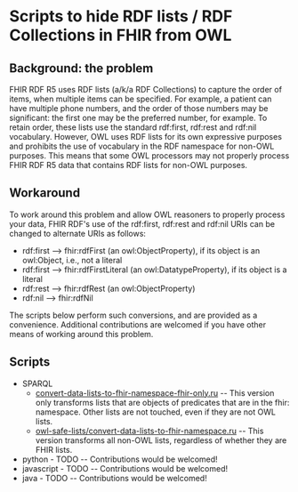 # Scripts to hide RDF lists / RDF Collections in FHIR from OWL

## Background: the problem
FHIR RDF R5 uses RDF lists (a/k/a RDF Collections) to capture the order of items, when multiple items can be specified.  For example, a patient can have multiple phone numbers, and the order of those numbers may be significant: the first one may be the preferred number, for example.  To retain order, these lists use the standard rdf:first, rdf:rest and rdf:nil vocabulary.   However, OWL uses RDF lists for its own expressive purposes and prohibits the use of vocabulary in the RDF namespace for non-OWL purposes.  This means that some OWL processors may not properly process FHIR RDF R5 data that contains RDF lists for non-OWL purposes.  

## Workaround
To work around this problem and allow OWL reasoners to properly process your data, FHIR RDF's use of the rdf:first, rdf:rest and rdf:nil URIs can be changed to alternate URIs as follows:
* rdf:first --> fhir:rdfFirst (an owl:ObjectProperty), if its object is an owl:Object, i.e., not a literal
* rdf:first --> fhir:rdfFirstLiteral (an owl:DatatypeProperty), if its object is a literal
* rdf:rest --> fhir:rdfRest (an owl:ObjectProperty)
* rdf:nil --> fhir:rdfNil

The scripts below perform such conversions, and are provided as a convenience.  Additional contributions are welcomed if you have other means of working around this problem.

## Scripts
* SPARQL
  * [convert-data-lists-to-fhir-namespace-fhir-only.ru](https://github.com/w3c/hcls-fhir-rdf/blob/gh-pages/scripts/owl-safe-lists/convert-data-lists-to-fhir-namespace-fhir-only.ru) -- This version only transforms lists that are objects of predicates that are in the fhir: namespace.  Other lists are not touched, even if they are not OWL lists.
  * [owl-safe-lists/convert-data-lists-to-fhir-namespace.ru](https://github.com/w3c/hcls-fhir-rdf/blob/gh-pages/scripts/owl-safe-lists/convert-data-lists-to-fhir-namespace.ru) -- This version transforms all non-OWL lists, regardless of whether they are FHIR lists. 
* python - TODO -- Contributions would be welcomed!
* javascript - TODO -- Contributions would be welcomed!
* java - TODO -- Contributions would be welcomed!
